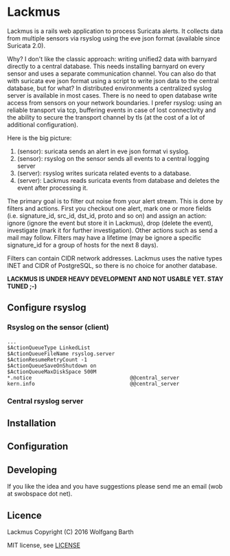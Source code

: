Lackmus
=======

Lackmus is a rails web application to process Suricata alerts. It collects
data from multiple sensors via rsyslog using the eve json format (available
since Suricata 2.0). 

Why? I don't like the classic approach: writing unified2 data with barnyard
directly to a central database. This needs installing barnyard on every sensor
and uses a separate communication channel. You can also do that with suricata
eve json format using a script to write json data to the central database, but
for what? In distributed environments a centralized syslog server is available 
in most cases. There is no need to open database write access from sensors on
your network boundaries. I prefer rsyslog: using an reliable transport via 
tcp, buffering events in case of lost connectivity and the ability to secure
the transport channel by tls (at the cost of a lot of additional configuration).

Here is the big picture:

1. (sensor): suricata sends an alert in eve json format vi syslog.
2. (sensor): rsyslog on the sensor sends all events to a central logging server
3. (server): rsyslog writes suricata related events to a database.
4. (server): Lackmus reads suricata events from database and deletes the
             event after processing it.

The primary goal is to filter out noise from your alert stream. This is done
by filters and actions. First you checkout one alert, mark one or more fields
(i.e. signature\_id, src\_id, dst\_id, proto and so on) and assign an action:
ignore (ignore the event but store it in Lackmus), drop (delete the event),
investigate (mark it for further investigation). Other actions such as send
a mail may follow. Filters may have a lifetime (may be ignore a specific 
signature\_id for a group of hosts for the next 8 days).

Filters can contain CIDR network addresses. Lackmus uses the native 
types INET and CIDR of PostgreSQL, so there is no choice for another
database.

**LACKMUS IS UNDER HEAVY DEVELOPMENT AND NOT USABLE YET. STAY TUNED ;-)**

Configure rsyslog
-----------------

### Rsyslog on the sensor (client)


```code
...
$ActionQueueType LinkedList
$ActionQueueFileName rsyslog.server
$ActionResumeRetryCount -1
$ActionQueueSaveOnShutdown on
$ActionQueueMaxDiskSpace 500M
*.notice                                @@central_server
kern.info                               @@central_server
```

### Central rsyslog server

Installation
-------------

Configuration
-------------

Developing
----------

If you like the idea and you have suggestions please send me an email (wob at swobspace dot net).

Licence
-------

Lackmus Copyright (C) 2016  Wolfgang Barth

MIT license, see [LICENSE](LICENSE)

